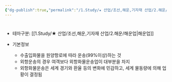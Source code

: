 ```yaml
---
{"dg-publish":true,"permalink":"/1.Study/★ 산업/조선,해운,기자재 산업/2.해운/INFO_해운/외항운송/","created":"2024-11-20T21:02:29.344+09:00","updated":"2025-06-03T20:07:21.759+09:00"}
---
```


#

- 테마구분: [[1.Study/★ 산업/조선,해운,기자재 산업/2.해운/해운업\|해운업]]

- 기본정보
	- 수출입화물을 원양항로에 따라 운송(99%이상)하는 것
	- 외항운송의 경우 여객보다 외항화물운송업이 대부분을 차지
	- 외항화물운송은 세계 경기와 환율 등의 변화에 민감하고, 세계 물동량에 의해 업황이 결정됨
